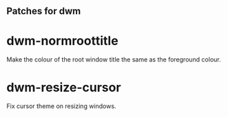 ## Patches for dwm

# dwm-normroottitle
Make the colour of the root window title the same as the foreground colour.

# dwm-resize-cursor
Fix cursor theme on resizing windows.
